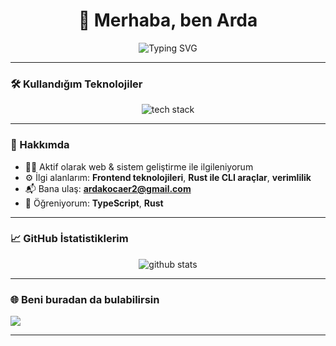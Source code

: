 <h1 align="center">👋 Merhaba, ben Arda</h1>

<p align="center">
  <img src="https://readme-typing-svg.herokuapp.com?font=Fira+Code&weight=500&size=24&pause=1000&center=true&vCenter=true&width=435&lines=Gelişen+Bir+Yazılımcı;Front+ve+Backend+Geliştiricisi;Rust+Sever+:D;Sürekli+Öğrenen+Bir+Yazılımcı" alt="Typing SVG" />
</p>

---

### 🛠️ Kullandığım Teknolojiler

<p align="center">
  <img src="https://skillicons.dev/icons?i=html,css,js,ts,rust,python,cpp,react,nextjs,nodejs" alt="tech stack" />
</p>

---

### 🚀 Hakkımda

- 👨‍💻 Aktif olarak web & sistem geliştirme ile ilgileniyorum  
- ⚙️ İlgi alanlarım: **Frontend teknolojileri**, **Rust ile CLI araçlar**, **verimlilik**  
- 📬 Bana ulaş: **ardakocaer2@gmail.com**  
- 🌱 Öğreniyorum: **TypeScript**, **Rust**

---

### 📈 GitHub İstatistiklerim

<p align="center">
  <img src="https://github-readme-stats.vercel.app/api?username=minideveloper1&show_icons=true&theme=tokyonight" alt="github stats" />
</p>


---

### 🌐 Beni buradan da bulabilirsin


  <a href="mailto:ardakocaer2@gmail.com">
    <img src="https://img.shields.io/badge/Mail-D14836?style=for-the-badge&logo=gmail&logoColor=white"/>
  </a>
</p>

---
